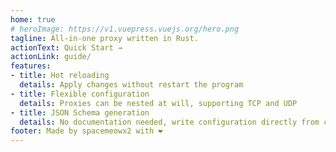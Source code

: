 ```yaml
---
home: true
# heroImage: https://v1.vuepress.vuejs.org/hero.png
tagline: All-in-one proxy written in Rust. 
actionText: Quick Start →
actionLink: guide/
features:
- title: Hot reloading
  details: Apply changes without restart the program
- title: Flexible configuration
  details: Proxies can be nested at will, supporting TCP and UDP
- title: JSON Schema generation
  details: No documentation needed, write configuration directly from code completion.
footer: Made by spacemeowx2 with ❤️
---
```

